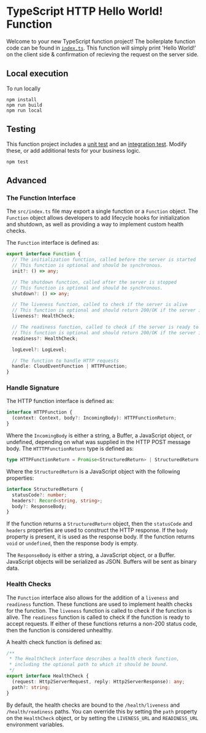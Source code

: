 # TypeScript HTTP Hello World! Function

Welcome to your new TypeScript function project! The boilerplate function code 
can be found in [`index.ts`](./index.ts). This function will simply print
'Hello World!' on the client side & confirmation of recieving the request on
the server side.

## Local execution

To run locally

```console
npm install
npm run build
npm run local
```

## Testing

This function project includes a [unit test](./test/unit.ts) and an [integration test](./test/integration.ts). Modify these, or add additional tests for your business logic.

```console
npm test
```

## Advanced

### The Function Interface

The `src/index.ts` file may export a single function or a `Function`
object. The `Function` object allows developers to add lifecycle hooks for
initialization and shutdown, as well as providing a way to implement custom
health checks.

The `Function` interface is defined as:

```typescript
export interface Function {
  // The initialization function, called before the server is started
  // This function is optional and should be synchronous.
  init?: () => any;

  // The shutdown function, called after the server is stopped
  // This function is optional and should be synchronous.
  shutdown?: () => any;

  // The liveness function, called to check if the server is alive
  // This function is optional and should return 200/OK if the server is alive.
  liveness?: HealthCheck;

  // The readiness function, called to check if the server is ready to accept requests
  // This function is optional and should return 200/OK if the server is ready.
  readiness?: HealthCheck;

  logLevel?: LogLevel;

  // The function to handle HTTP requests
  handle: CloudEventFunction | HTTPFunction;
}
```

### Handle Signature

The HTTP function interface is defined as:

```typescript
interface HTTPFunction {
  (context: Context, body?: IncomingBody): HTTPFunctionReturn;
}
```

Where the `IncomingBody` is either a string, a Buffer, a JavaScript object, or undefined, depending on what was supplied in the HTTP POST message body. The `HTTTPFunctionReturn` type is defined as:

```typescript
type HTTPFunctionReturn = Promise<StructuredReturn> | StructuredReturn | ResponseBody | void;
```

Where the `StructuredReturn` is a JavaScript object with the following properties:

```typescript
interface StructuredReturn {
  statusCode?: number;
  headers?: Record<string, string>;
  body?: ResponseBody;
}
```

If the function returns a `StructuredReturn` object, then the `statusCode` and `headers` properties are used to construct the HTTP response. If the `body` property is present, it is used as the response body. If the function returns `void` or `undefined`, then the response body is empty.

The `ResponseBody` is either a string, a JavaScript object, or a Buffer. JavaScript objects will be serialized as JSON. Buffers will be sent as binary data.

### Health Checks

The `Function` interface also allows for the addition of a `liveness` and `readiness` function. These functions are used to implement health checks for the function. The `liveness` function is called to check if the function is alive. The `readiness` function is called to check if the function is ready to accept requests. If either of these functions returns a non-200 status code, then the function is considered unhealthy.

A health check function is defined as:

```typescript
/**
 * The HealthCheck interface describes a health check function,
 * including the optional path to which it should be bound.
 */
export interface HealthCheck {
  (request: Http2ServerRequest, reply: Http2ServerResponse): any;
  path?: string;
}
```

By default, the health checks are bound to the `/health/liveness` and `/health/readiness` paths. You can override this by setting the `path` property on the `HealthCheck` object, or by setting the `LIVENESS_URL` and `READINESS_URL` environment variables.
